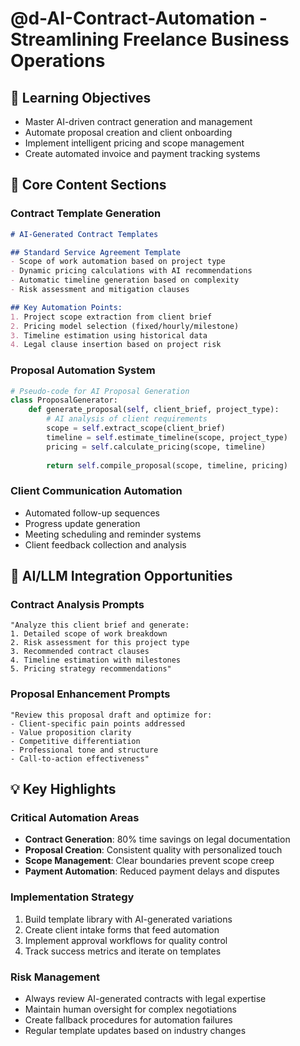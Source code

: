 # @d-AI-Contract-Automation - Streamlining Freelance Business Operations

## 🎯 Learning Objectives
- Master AI-driven contract generation and management
- Automate proposal creation and client onboarding
- Implement intelligent pricing and scope management
- Create automated invoice and payment tracking systems

## 🔧 Core Content Sections

### Contract Template Generation
```markdown
# AI-Generated Contract Templates

## Standard Service Agreement Template
- Scope of work automation based on project type
- Dynamic pricing calculations with AI recommendations
- Automatic timeline generation based on complexity
- Risk assessment and mitigation clauses

## Key Automation Points:
1. Project scope extraction from client brief
2. Pricing model selection (fixed/hourly/milestone)
3. Timeline estimation using historical data
4. Legal clause insertion based on project risk
```

### Proposal Automation System
```python
# Pseudo-code for AI Proposal Generation
class ProposalGenerator:
    def generate_proposal(self, client_brief, project_type):
        # AI analysis of client requirements
        scope = self.extract_scope(client_brief)
        timeline = self.estimate_timeline(scope, project_type)
        pricing = self.calculate_pricing(scope, timeline)
        
        return self.compile_proposal(scope, timeline, pricing)
```

### Client Communication Automation
- Automated follow-up sequences
- Progress update generation
- Meeting scheduling and reminder systems
- Client feedback collection and analysis

## 🚀 AI/LLM Integration Opportunities

### Contract Analysis Prompts
```
"Analyze this client brief and generate:
1. Detailed scope of work breakdown
2. Risk assessment for this project type
3. Recommended contract clauses
4. Timeline estimation with milestones
5. Pricing strategy recommendations"
```

### Proposal Enhancement Prompts
```
"Review this proposal draft and optimize for:
- Client-specific pain points addressed
- Value proposition clarity
- Competitive differentiation
- Professional tone and structure
- Call-to-action effectiveness"
```

## 💡 Key Highlights

### Critical Automation Areas
- **Contract Generation**: 80% time savings on legal documentation
- **Proposal Creation**: Consistent quality with personalized touch
- **Scope Management**: Clear boundaries prevent scope creep
- **Payment Automation**: Reduced payment delays and disputes

### Implementation Strategy
1. Build template library with AI-generated variations
2. Create client intake forms that feed automation
3. Implement approval workflows for quality control
4. Track success metrics and iterate on templates

### Risk Management
- Always review AI-generated contracts with legal expertise
- Maintain human oversight for complex negotiations
- Create fallback procedures for automation failures
- Regular template updates based on industry changes